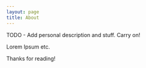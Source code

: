 ```yaml
---
layout: page
title: About
---
```


<p class="message">
  TODO - Add personal description and stuff. Carry on!
</p>

Lorem Ipsum etc.

Thanks for reading!
